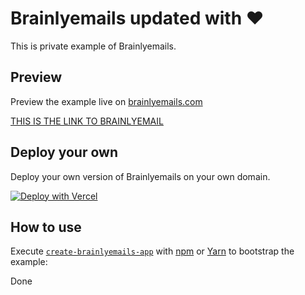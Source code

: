 # Brainlyemails updated with ❤️

This is private example of Brainlyemails.

## Preview

Preview the example live on [brainlyemails.com](https://brainlyemails.com)

[THIS IS THE LINK TO BRAINLYEMAIL](https://brainlyemails.com/preview.png)

## Deploy your own

Deploy your own version of Brainlyemails on your own domain.

[![Deploy with Vercel](https://vercel.com/button)](https://vercel.com/new/git/external?repository-url=https://github.com/vercel/next.js/tree/canary/examples/with-tailwindcss&project-name=with-tailwindcss&repository-name=with-tailwindcss)

## How to use

Execute [`create-brainlyemails-app`](https://github.com/vercel/next.js/tree/canary/packages/create-next-app) with [npm](https://docs.npmjs.com/cli/init) or [Yarn](https://yarnpkg.com/lang/en/docs/cli/create/) to bootstrap the example:

Done
